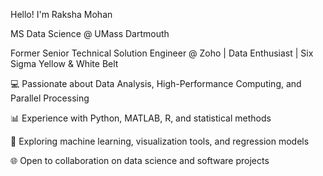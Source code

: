 Hello! I'm Raksha Mohan

MS Data Science @ UMass Dartmouth 

Former Senior Technical Solution Engineer @ Zoho | Data Enthusiast | Six Sigma Yellow & White Belt

💻 Passionate about Data Analysis, High-Performance Computing, and Parallel Processing

📊 Experience with Python, MATLAB, R, and statistical methods

🚀 Exploring machine learning, visualization tools, and regression models

🌐 Open to collaboration on data science and software projects
